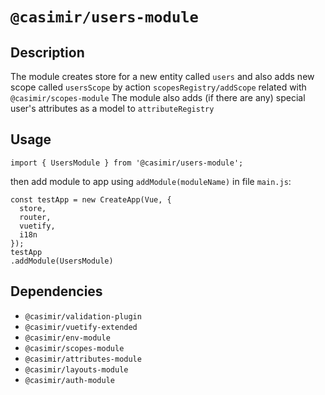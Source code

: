 # `@casimir/users-module`

## Description

The module creates store for a new entity called `users` and also adds new scope
called `usersScope` by action `scopesRegistry/addScope` related with `@casimir/scopes-module`
The module also adds (if there are any) special user's attributes as a model to `attributeRegistry`

## Usage
```
import { UsersModule } from '@casimir/users-module';
```
then add module to app using `addModule(moduleName)` in file `main.js`:
```
const testApp = new CreateApp(Vue, {
  store,
  router,
  vuetify,
  i18n
});
testApp
.addModule(UsersModule)
```

## Dependencies

* `@casimir/validation-plugin`
* `@casimir/vuetify-extended`
* `@casimir/env-module`
* `@casimir/scopes-module`
* `@casimir/attributes-module`
* `@casimir/layouts-module`
* `@casimir/auth-module`
